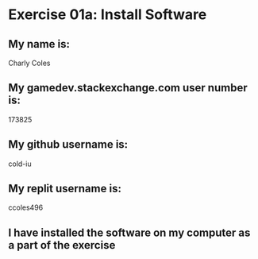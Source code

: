 # Exercise 01a: Install Software

## My name is:
Charly Coles

## My gamedev.stackexchange.com user number is:
173825

## My github username is:
cold-iu

## My replit username is:
ccoles496

## I have installed the software on my computer as a part of the exercise

